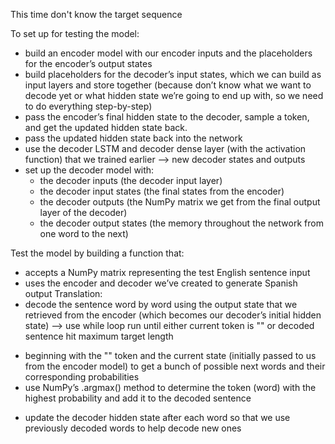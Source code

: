 This time don't know the target sequence


To set up for testing the model:
 - build an encoder model with our encoder inputs and the placeholders for the encoder’s output states
 - build placeholders for the decoder’s input states, which we can build as input layers and store together (because don’t know what we want to decode yet or what hidden state we’re going to end up with, so we need to do everything step-by-step)
 - pass the encoder’s final hidden state to the decoder, sample a token, and get the updated hidden state back. 
 - pass the updated hidden state back into the network
 - use the decoder LSTM and decoder dense layer (with the activation function) that we trained earlier --> new decoder states and outputs
 - set up the decoder model with:
   + the decoder inputs (the decoder input layer)
   + the decoder input states (the final states from the encoder)
   + the decoder outputs (the NumPy matrix we get from the final output layer of the decoder)
   + the decoder output states (the memory throughout the network from one word to the next) 
 
 
Test the model by building a function that:
- accepts a NumPy matrix representing the test English sentence input
- uses the encoder and decoder we’ve created to generate Spanish output
Translation:
- decode the sentence word by word using the output state that we retrieved from the encoder (which becomes our decoder’s initial hidden state) --> use while loop run until either current token is "<END>" or decoded sentence hit maximum target length
 + beginning with the "<START>" token and the current state (initially passed to us from the encoder model) to get a bunch of possible next words and their corresponding probabilities
 + use NumPy’s .argmax() method to determine the token (word) with the highest probability and add it to the decoded sentence
- update the decoder hidden state after each word so that we use previously decoded words to help decode new ones



